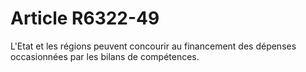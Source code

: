 # Article R6322-49

  
L'Etat et les régions peuvent concourir au financement des dépenses occasionnées par les bilans de compétences.